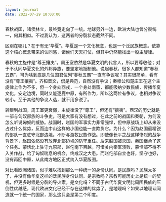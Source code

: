 ```yaml
---
layout: journal
date: 2022-07-29 10:00:00
---
```


春秋战国，诸侯林立，最终竟走向了一统。地球另外一边，欧洲大陆也曾分裂统一，何其相似。不过我认为，这两者的分裂状态截然不同。

区别在哪儿？在于有无“华夏”。华夏是一个文化概念，也是一个泛民族概念。依靠这个核心概念带来的认同感，诸侯们天天打仗，但其中仍然能找出一股主旋律。

春秋的主旋律是“尊王攘夷”。周王室依然是华夏文明的代言人，所以要尊敬他；对于不认同华夏文化的外邦异族，要坚定地抵制他。说起春秋，很多人都知道“春秋五霸”，可为啥到底是几位国君位列“春秋五霸”一直有争议呢？其实很简单，看有没有“尊王攘夷”。齐桓晋文，倶是典范，自然没有争议；秦穆公和楚庄王在这个主旋律上作为不多，但一个身处西戎，一个身处南蛮，都能吸纳少数民族，传播华夏文化，安定边境，同时又能逐鹿中原，有所作为，所以这两位有争议，也相对争议较小。至于其他的争议人选，就不用多说了。

转眼到战国，周王室更衰弱，主旋律没了“尊王”，但还有“攘夷”。西汉的历史就是一部与匈奴部族的斗争史，可是大家有没有想过，在此之前的战国和秦朝，为何没怎么听说匈奴的威胁。战国时，赵国的军事实力非常强悍，但中原战场上却从来没占过什么优势，反而连中山这样的小国也能一直欺负它。为什么？因为赵国最精锐的部队一直驻守北部边境，不断与游牧民族作战。即使像长平之战这样惨烈的战争背景下，赵国依然没有放弃北部边境的防守重任。后来赵国被灭国，秦国继承了这个任务。蒙恬北上驻守九原郡，赵佗南下百越。可惜关内秦军溃败，蒙恬部不得不入关作战，给了匈奴喘息的机会，终成汉之大患。而赵佗部自立也好，坚守也好，没有再回中原，从此南方地区正式纳入华夏版图。

对比看欧洲诸国，似乎难以找到那么一种统一的身份认同。是民族吗？民族太多了，并没有像华夏这样的泛民族身份认同。是宗教吗？宗教可能历史上是统一的契机，但更多时候是分裂的导火索。是文化吗？不同于古代华夏文明比周围民族的压倒性优越感，现代欧洲文化已经不存在这样的优势了。是地理吗？如果以地理认同造就一个统一的国家，那么这只会是第二个印度。
